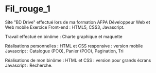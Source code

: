 # Fil_rouge_1

Site "BD Drive" effectué lors de ma formation AFPA Développeur Web et Web mobile Exercice Front-end : HTML5, CSS3, Javascript. 

Travail effectué en binôme : Charte graphique et maquette

Réalisations personnelles : 
HTML et CSS responsive : version mobile 
Javascript : Catalogue (POO), Panier (POO), Pagination, Tri

Réalisations de mon binôme : 
HTML et CSS : version pour grands écrans 
Javascript : Recherche.
